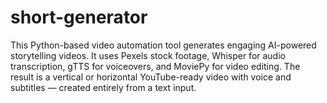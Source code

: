 # short-generator
This Python-based video automation tool generates engaging AI-powered storytelling videos. It uses Pexels stock footage, Whisper for audio transcription, gTTS for voiceovers, and MoviePy for video editing. The result is a vertical or horizontal YouTube-ready video with voice and subtitles — created entirely from a text input.

